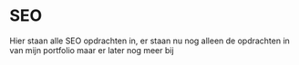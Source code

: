 # SEO

Hier staan alle SEO opdrachten in, 
er staan nu nog alleen de opdrachten in van mijn portfolio maar er later nog meer bij
